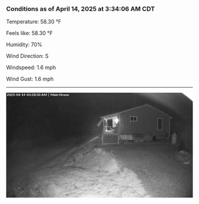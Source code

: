 ### Conditions as of April 14, 2025 at 3:34:06 AM CDT 

Temperature: 58.30 &deg;F

Feels like: 58.30 &deg;F

Humidity: 70%

Wind Direction: S

Windspeed: 1.6 mph

Wind Gust: 1.6 mph

---

<img src="./images/latest.jpeg"/>

